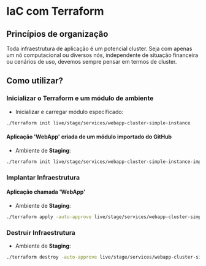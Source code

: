 # IaC com Terraform

## Princípios de organização

Toda infraestrutura de aplicação é um potencial cluster. Seja com apenas um nó
computacional ou diversos nós, independente de situação financeira ou
cenários de uso, devemos sempre pensar em termos de cluster. 

## Como utilizar?

### Inicializar o Terraform e um módulo de ambiente

* Inicializar e carregar módulo específicado:

```sh
./terraform init live/stage/services/webapp-cluster-simple-instance
```

#### Aplicação 'WebApp' criada de um módulo importado do GitHub

* Ambiente de **Staging**:

```sh
./terraform init live/stage/services/webapp-cluster-simple-instance-imported-gh
```

### Implantar Infraestrutura

#### Aplicação chamada 'WebApp'

* Ambiente de **Staging**:

```sh
./terraform apply -auto-approve live/stage/services/webapp-cluster-simple-instance
```

### Destruir Infraestrutura

* Ambiente de **Staging**:

```sh
./terraform destroy -auto-approve live/stage/services/webapp-cluster-simple-instance
```

